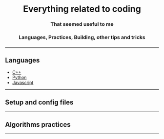 <h1 align="center">Everything related to coding</h1>
<h3 align="center">That seemed useful to me<h3>
<h3 align="center">Languages, Practices, Building, other tips and tricks<h3>

---

## Languages

* [C++](languages/cpp)
* [Python](languages/python)
* [Javascript](languages/javascript)

---

## Setup and config files

---

## Algorithms practices

---
